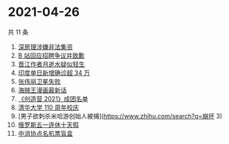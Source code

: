 # 2021-04-26

共 11 条

<!-- BEGIN ZHIHUSEARCH -->
<!-- 最后更新时间 Mon Apr 26 2021 11:09:12 GMT+0800 (China Standard Time) -->
1. [深房理涉嫌非法集资](https://www.zhihu.com/search?q=深房理)
1. [B 站回应招聘争议并致歉](https://www.zhihu.com/search?q=b站北邮)
1. [晋江作者月逝水疑似轻生](https://www.zhihu.com/search?q=月逝水)
1. [印度单日新增确诊超 34 万](https://www.zhihu.com/search?q=印度疫情)
1. [张伟丽卫冕失败](https://www.zhihu.com/search?q=张伟丽)
1. [海贼王漫画最新话](https://www.zhihu.com/search?q=海贼王)
1. [《创造营 2021》成团名单](https://www.zhihu.com/search?q=创造营成团名单)
1. [清华大学 110 周年校庆](https://www.zhihu.com/search?q=清华校庆)
1. [男子欲刺杀米哈游创始人被捕](https://www.zhihu.com/search?q=崩坏 3)
1. [俄罗斯五一连休十天假](https://www.zhihu.com/search?q=俄罗斯五一)
1. [中消协点名机票盲盒](https://www.zhihu.com/search?q=机票盲盒)
<!-- END ZHIHUSEARCH -->
